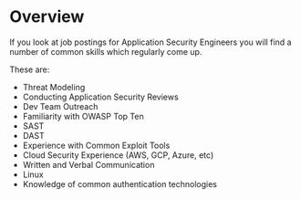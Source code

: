 # Overview

If you look at job postings for Application Security Engineers you will find a number of common skills which regularly come up.  

These are:

* Threat Modeling
* Conducting Application Security Reviews
* Dev Team Outreach
* Familiarity with OWASP Top Ten
* SAST
* DAST
* Experience with Common Exploit Tools
* Cloud Security Experience \(AWS, GCP, Azure, etc\)
* Written and Verbal Communication
* Linux
* Knowledge of common authentication technologies



